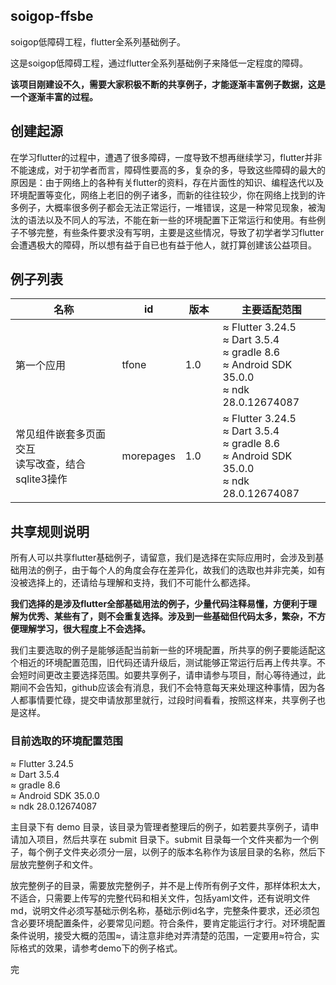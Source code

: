 ## soigop-ffsbe
soigop低障碍工程，flutter全系列基础例子。

这是soigop低障碍工程，通过flutter全系列基础例子来降低一定程度的障碍。

<b>该项目刚建设不久，需要大家积极不断的共享例子，才能逐渐丰富例子数据，这是一个逐渐丰富的过程。</b>


## 创建起源
在学习flutter的过程中，遭遇了很多障碍，一度导致不想再继续学习，flutter并非不能速成，对于初学者而言，障碍性要高的多，复杂的多，导致这些障碍的最大的原因是：由于网络上的各种有关flutter的资料，存在片面性的知识、编程迭代以及环境配置等变化，网络上老旧的例子诸多，而新的往往较少，你在网络上找到的许多例子，大概率很多例子都会无法正常运行，一堆错误，这是一种常见现象，被淘汰的语法以及不同人的写法，不能在新一些的环境配置下正常运行和使用。有些例子不够完整，有些条件要求没有写明，主要是这些情况，导致了初学者学习flutter会遭遇极大的障碍，所以想有益于自已也有益于他人，就打算创建该公益项目。

## 例子列表


| 名称 | id | 版本　|主要适配范围 |
| ---- | ---- | ----|----|
| 第一个应用 |tfone | 1.0 | ≈ Flutter 3.24.5 <br/>≈ Dart 3.5.4 <br/>≈ gradle 8.6 <br/>≈ Android SDK 35.0.0<br/>≈ ndk 28.0.12674087|
|常见组件嵌套多页面交互<br/>读写改查，结合sqlite3操作|morepages|1.0|≈ Flutter 3.24.5 <br/>≈ Dart 3.5.4 <br/>≈ gradle 8.6<br/>≈ Android SDK 35.0.0<br/>≈ ndk 28.0.12674087|



## 共享规则说明

所有人可以共享flutter基础例子，请留意，我们是选择在实际应用时，会涉及到基础用法的例子，由于每个人的角度会存在差异化，故我们的选取也并非完美，如有没被选择上的，还请给与理解和支持，我们不可能什么都选择。

<b>我们选择的是涉及flutter全部基础用法的例子，少量代码注释易懂，方便利于理解为优秀、某些有了，则不会重复选择。涉及到一些基础但代码太多，繁杂，不方便理解学习，很大程度上不会选择。</b>

我们主要选取的例子是能够适配当前新一些的环境配置，所共享的例子要能适配这个相近的环境配置范围，旧代码还请升级后，测试能够正常运行后再上传共享。不会短时间更改主要选择范围。如要共享例子，请申请参与项目，耐心等待通过，此期间不会告知，github应该会有消息，我们不会特意每天来处理这种事情，因为各人都事情要忙碌，提交申请放那里就行，过段时间看看，按照这样来，共享例子也是这样。

### 目前选取的环境配置范围

≈ Flutter 3.24.5 <br/>
≈ Dart 3.5.4 <br/>
≈ gradle 8.6<br/>
≈ Android SDK 35.0.0<br/>
≈ ndk 28.0.12674087


主目录下有 demo 目录，该目录为管理者整理后的例子，如若要共享例子，请申请加入项目，然后共享在 submit 目录下。submit 目录每一个文件夹都为一个例子，每个例子文件夹必须分一层，以例子的版本名称作为该层目录的名称，然后下层放完整例子和文件。

放完整例子的目录，需要放完整例子，并不是上传所有例子文件，那样体积太大，不适合，只需要上传写的完整代码和相关文件，包括yaml文件，还有说明文件md，说明文件必须写基础示例名称，基础示例id名字，完整条件要求，还必须包含必要环境配置条件，必要常见问题。符合条件，要肯定能运行才行。对环境配置条件说明，接受大概的范围≈，请注意非绝对弄清楚的范围，一定要用≈符合，实际格式的效果，请参考demo下的例子格式。

完 
